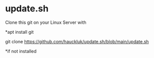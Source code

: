 # update.sh

Clone this git on your Linux Server with

*apt install git

git clone https://github.com/hauckluk/update.sh/blob/main/update.sh


*if not installed
